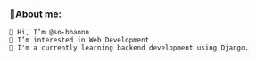   ### 👋About me:
  
    👋 Hi, I’m @so-bhannn
    👀 I’m interested in Web Development    
    🌱 I'm a currently learning backend development using Django.
   

  <!--Here are some ideas to get you started:

      - 🔭 I’m currently working on ...
      - 🌱 I’m currently learning ...
      - 👯 I’m looking to collaborate on ...
      - 🤔 I’m looking for help with ...
      - 💬 Ask me about ...
      - 📫 How to reach me: ...
      - 😄 Pronouns: ...
      - ⚡ Fun fact: ...
      -->
